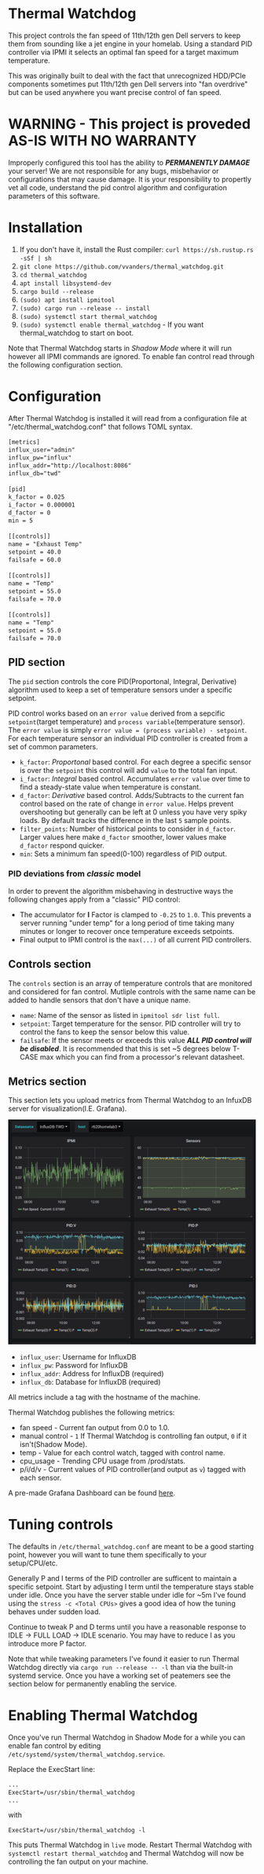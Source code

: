 # Thermal Watchdog
This project controls the fan speed of 11th/12th gen Dell servers to keep them from sounding like a jet engine in your homelab. Using a standard PID controller via IPMI it selects an optimal fan speed for a target maximum temperature.

This was originally built to deal with the fact that unrecognized HDD/PCIe components sometimes put 11th/12th gen Dell servers into "fan overdrive" but can be used anywhere you want precise control of fan speed.

# WARNING - This project is proveded AS-IS WITH NO WARRANTY
Improperly configured this tool has the ability to **_PERMANENTLY DAMAGE_** your server! We are not responsible for any bugs, misbehavior or configurations that may cause damage. It is your responsibility to propertly vet all code, understand the pid control algorithm and configuration parameters of this software.

# Installation
1. If you don't have it, install the Rust compiler: ```curl https://sh.rustup.rs -sSf | sh```
2. ```git clone https://github.com/vvanders/thermal_watchdog.git```
3. ```cd thermal_watchdog```
4. ```apt install libsystemd-dev```
5. ```cargo build --release```
6. ```(sudo) apt install ipmitool```
7. ```(sudo) cargo run --release -- install```
8. ```(sudo) systemctl start thermal_watchdog```
9. ```(sudo) systemctl enable thermal_watchdog``` - If you want thermal_watchdog to start on boot.

Note that Thermal Watchdog starts in *Shadow Mode* where it will run however all IPMI commands are ignored. To enable fan control read through the following configuration section.

# Configuration
After Thermal Watchdog is installed it will read from a configuration file at "/etc/thermal_watchdog.conf" that follows TOML syntax.

```
[metrics]
influx_user="admin"
influx_pw="influx"
influx_addr="http://localhost:8086"
influx_db="twd"

[pid]
k_factor = 0.025
i_factor = 0.000001
d_factor = 0
min = 5

[[controls]]
name = "Exhaust Temp"
setpoint = 40.0
failsafe = 60.0

[[controls]]
name = "Temp"
setpoint = 55.0
failsafe = 70.0

[[controls]]
name = "Temp"
setpoint = 55.0
failsafe = 70.0
```

## PID section
The ```pid``` section controls the core PID(Proportonal, Integral, Derivative) algorithm used to keep a set of temperature sensors under a specific setpoint.

PID control works based on an ```error value``` derived from a sepcific ```setpoint```(target temperature) and ```process variable```(temperature sensor). The ```error value``` is simply ```error value = (process variable) - setpoint```. For each temperature sensor an individual PID controller is created from a set of common parameters.

* ```k_factor```: *Proportonal* based control. For each degree a specific sensor is over the ```setpoint``` this control will add ```value``` to the total fan input.
* ```i_factor```: *Integral* based control. Accumulates ```error value``` over time to find a steady-state value when temperature is constant.
* ```d_factor```: *Derivative* based control. Adds/Subtracts to the current fan control based on the rate of change in ```error value```. Helps prevent overshooting but generally can be left at 0 unless you have very spiky loads. By default tracks the difference in the last ```5``` sample points.
* ```filter_points```: Number of historical points to consider in ```d_factor```. Larger values here make ```d_factor``` smoother, lower values make ```d_factor``` respond quicker.
* ```min```: Sets a minimum fan speed(0-100) regardless of PID output.

### PID deviations from *classic* model

In order to prevent the algorithm misbehaving in destructive ways the following changes apply from a "classic" PID control:
* The accumulator for **I** Factor is clamped to ```-0.25``` to ```1.0```. This prevents a server running "under temp" for a long period of time taking many minutes or longer to recover once temperature exceeds setpoints.
* Final output to IPMI control is the ```max(...)``` of all current PID controllers.

## Controls section
The ```controls``` section is an array of temperature controls that are monitored and considered for fan control. Mutliple controls with the same name can be added to handle sensors that don't have a unique name.

* ```name```: Name of the sensor as listed in ```ipmitool sdr list full```.
* ```setpoint```: Target temperature for the sensor. PID controller will try to control the fans to keep the sensor below this value.
* ```failsafe```: If the sensor meets or exceeds this value **_ALL PID control will be disabled_**. It is recommended that this is set ~5 degrees below T-CASE max which you can find from a processor's relevant datasheet.

## Metrics section
This section lets you upload metrics from Thermal Watchdog to an InfuxDB server for visualization(I.E. Grafana).

![](graph.png)

* ```influx_user```: Username for InfluxDB
* ```influx_pw```: Password for InfluxDB
* ```influx_addr```: Address for InfluxDB (required)
* ```influx_db```: Database for InfluxDB (required)

All metrics include a tag with the hostname of the machine.

Thermal Watchdog publishes the following metrics:
* fan speed - Current fan output from 0.0 to 1.0.
* manual control - ```1``` If Thermal Watchdog is controlling fan output, ```0``` if it isn't(Shadow Mode).
* temp - Value for each control watch, tagged with control name.
* cpu_usage - Trending CPU usage from /prod/stats.
* p/i/d/v - Current values of PID controller(and output as ```v```) tagged with each sensor.

A pre-made Grafana Dashboard can be found [here](dashboard.json).

# Tuning controls
The defaults in ```/etc/thermal_watchdog.conf``` are meant to be a good starting point, however you will want to tune them specifically to your setup/CPU/etc.

Generally P and I terms of the PID controller are sufficent to maintain a specific setpoint. Start by adjusting I term until the temperature stays stable under idle. Once you have the server stable under idle for ~5m I've found using the ```stress -c <Total CPUs>``` gives a good idea of how the tuning behaves under sudden load.

Continue to tweak P and D terms until you have a reasonable response to IDLE -> FULL LOAD -> IDLE scenario. You may have to reduce I as you introduce more P factor.

Note that while tweaking parameters I've found it easier to run Thermal Watchdog directly via ```cargo run --release -- -l``` than via the built-in systemd service. Once you have a working set of peatemers see the section below for permanently enabling the service.

# Enabling Thermal Watchdog
Once you've run Thermal Watchdog in Shadow Mode for a while you can enable fan control by editing ```/etc/systemd/system/thermal_watchdog.service```.

Replace the ExecStart line:
```
...
ExecStart=/usr/sbin/thermal_watchdog
...
```
with
```
ExecStart=/usr/sbin/thermal_watchdog -l
```

This puts Thermal Watchdog in ```live``` mode. Restart Thermal Watchdog with ```systemctl restart thermal_watchdog``` and Thermal Watchdog will now be controlling the fan output on your machine.
